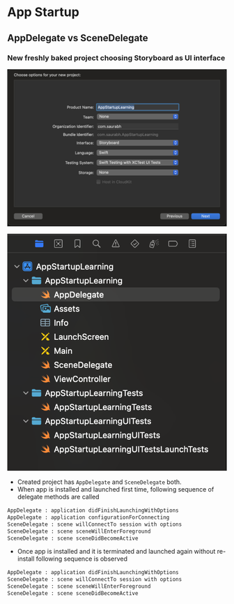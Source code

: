 # App Startup

## AppDelegate vs SceneDelegate

### New freshly baked project choosing Storyboard as UI interface

![Xcode new project](resources/xcode-new-project-storyboard-swift.png "Xcode new project")


![Default files](resources/xcode-created-new-project-storyboard-default-files.png "Default files")


- Created project has `AppDelegate` and `SceneDelegate` both.
- When app is installed and launched first time, following sequence of delegate methods are called

```
AppDelegate : application didFinishLaunchingWithOptions
AppDelegate : application configurationForConnecting
SceneDelegate : scene willConnectTo session with options
SceneDelegate : scene sceneWillEnterForeground
SceneDelegate : scene sceneDidBecomeActive
```

- Once app is installed and it is terminated and launched again without re-install following sequence is observed

```
AppDelegate : application didFinishLaunchingWithOptions
SceneDelegate : scene willConnectTo session with options
SceneDelegate : scene sceneWillEnterForeground
SceneDelegate : scene sceneDidBecomeActive
```